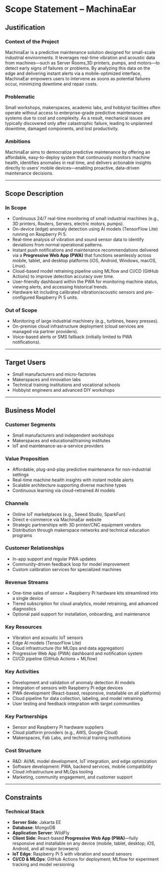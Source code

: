 # Scope Statement – MachinaEar

## Justification

### Context of the Project

MachinaEar is a predictive maintenance solution designed for small-scale industrial environments. It leverages real-time vibration and acoustic data from machines—such as Server Rooms,3D
printers, pumps, and motors—to detect early signs of failures or problems. By analyzing this data on the edge and delivering instant alerts via a mobile-optimized interface, MachinaEar
empowers users to intervene as soons as potential failures occur, minimizing downtime and repair costs.

### Problematic

Small workshops, makerspaces, academic labs, and hobbyist facilities often operate without access to enterprise-grade predictive maintenance systems due to cost and complexity. As a result,
mechanical issues are typically discovered only after catastrophic failure, leading to unplanned downtime, damaged components, and lost productivity.

### Ambitions

MachinaEar aims to democratize predictive maintenance by offering an affordable, easy-to-deploy system that continuously monitors machine health, identifies anomalies in real time, and
delivers actionable insights directly to users’ mobile devices—enabling proactive, data-driven maintenance decisions.

---

## Scope Description

### In Scope

- Continuous 24/7 real-time monitoring of small industrial machines (e.g., 3D printers, Routers, Servers, electric motors, pumps).
- On-device (edge) anomaly detection using AI models (TensorFlow Lite) running on Raspberry Pi 5.
- Real-time analysis of vibration and sound sensor data to identify deviations from normal operational patterns.
- Instant push notifications and maintenance recommendations delivered via a **Progressive Web App (PWA)** that functions seamlessly across mobile, tablet, and desktop platforms (iOS,
  Android, Windows, macOS, Linux).
- Cloud-based model retraining pipeline using MLflow and CI/CD (GitHub Actions) to improve detection accuracy over time.
- User-friendly dashboard within the PWA for monitoring machine status, viewing alerts, and accessing historical trends.
- Hardware kit including calibrated vibration/acoustic sensors and pre-configured Raspberry Pi 5 units.

### Out of Scope

- Monitoring of large industrial machinery (e.g., turbines, heavy presses).
- On-premise cloud infrastructure deployment (cloud services are managed via partner providers).
- Voice-based alerts or SMS fallback (initially limited to PWA notifications).

---

## Target Users

- Small manufacturers and micro-factories
- Makerspaces and innovation labs
- Technical training institutions and vocational schools
- Hobbyist engineers and advanced DIY workshops

---

## Business Model

### Customer Segments

- Small manufacturers and independent workshops
- Makerspaces and educational/training institutes
- IoT and maintenance-as-a-service providers

### Value Proposition

- Affordable, plug-and-play predictive maintenance for non-industrial settings
- Real-time machine health insights with instant mobile alerts
- Scalable architecture supporting diverse machine types
- Continuous learning via cloud-retrained AI models

### Channels

- Online IoT marketplaces (e.g., Seeed Studio, SparkFun)
- Direct e-commerce via MachinaEar website
- Strategic partnerships with 3D printer/CNC equipment vendors
- Distribution through makerspace networks and technical education programs

### Customer Relationships

- In-app support and regular PWA updates
- Community-driven feedback loop for model improvement
- Custom calibration services for specialized machines

### Revenue Streams

- One-time sales of sensor + Raspberry Pi hardware kits streamlined into a single device
- Tiered subscription for cloud analytics, model retraining, and advanced diagnostics
- Optional paid support for installation, onboarding, and maintenance

### Key Resources

- Vibration and acoustic IoT sensors
- Edge AI models (TensorFlow Lite)
- Cloud infrastructure (for MLOps and data aggregation)
- Progressive Web App (PWA) dashboard and notification system
- CI/CD pipeline (GitHub Actions + MLflow)

### Key Activities

- Development and validation of anomaly detection AI models
- Integration of sensors with Raspberry Pi edge devices
- PWA development (React-based, responsive, installable on all platforms)
- Cloud pipeline for data collection, labeling, and model retraining
- User testing and feedback integration with target communities

### Key Partnerships

- Sensor and Raspberry Pi hardware suppliers
- Cloud platform providers (e.g., AWS, Google Cloud)
- Makerspaces, Fab Labs, and technical training institutions

### Cost Structure

- R&D: AI/ML model development, IoT integration, and edge optimization
- Software development: PWA, backend services, mobile compatibility
- Cloud infrastructure and MLOps tooling
- Marketing, community engagement, and customer support

---

## Constraints

### Technical Stack

- **Server Side**: Jakarta EE
- **Database**: MongoDB
- **Application Server**: WildFly
- **Client Side**: React-based **Progressive Web App (PWA)**—fully responsive and installable on any device (mobile, tablet, desktop; iOS, Android, and all major browsers)
- **IoT Edge**: Raspberry Pi 5 with vibration and sound sensors
- **CI/CD & MLOps**: GitHub Actions for deployment; MLflow for experiment tracking and model versioning
